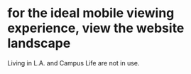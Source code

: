 # for the ideal mobile viewing experience, view the website landscape

Living in L.A. and Campus Life are not in use.
